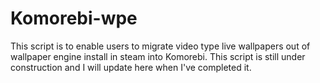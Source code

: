 # Komorebi-wpe

This script is to enable users to migrate video type live wallpapers out of wallpaper engine install in steam into Komorebi. This script is still under construction and I will update here when I've completed it.